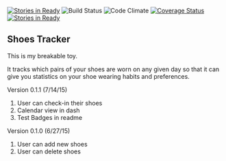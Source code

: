 [![Stories in Ready](https://badge.waffle.io/PVUL/shoes_tracker.png?label=ready&title=Ready)](https://waffle.io/PVUL/shoes_tracker)
![Build Status](https://codeship.com/projects/a4b802d0-0741-0133-711b-7ed36be266d6/status?branch=master)
![Code Climate](https://codeclimate.com/github/PVUL/shoes_tracker.png)
[![Coverage Status](https://coveralls.io/repos/PVUL/shoes_tracker/badge.svg?branch=master&service=github)](https://coveralls.io/github/PVUL/shoes_tracker?branch=master)
[![Stories in Ready](https://badge.waffle.io/PVUL/shoes_tracker.svg?label=ready&title=Ready)](http://waffle.io/PVUL/shoes_tracker)

Shoes Tracker
--
This is my breakable toy.

It tracks which pairs of your shoes are worn on any given day
so that it can give you statistics on your shoe wearing habits and preferences.

Version 0.1.1
(7/14/15)

1. User can check-in their shoes
2. Calendar view in dash
3. Test Badges in readme

Version 0.1.0
(6/27/15)

1. User can add new shoes
2. User can delete shoes
